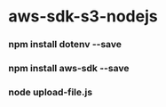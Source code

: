 # aws-sdk-s3-nodejs
### npm install dotenv --save
### npm install aws-sdk --save
### node upload-file.js
